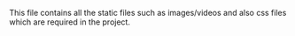 This file contains all the static files such as images/videos and also css files which are required in the project.
